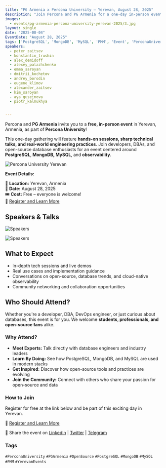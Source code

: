 ```yaml
---
title: "PG Armenia x Percona University – Yerevan, August 28, 2025"
description: "Join Percona and PG Armenia for a one-day in-person event filled with sharp talks and hands-on sessions on PostgreSQL, MongoDB, MySQL, and observability."
images:
  - events/pg-armenia-percona-university-yerevan-2025/3.jpg
layout: single
date: "2025-08-04"
EventDate: "August 28, 2025"
tags: ['PostgreSQL', 'MongoDB', 'MySQL', 'PMM', 'Event', 'PerconaUniversity', 'Yerevan']
speakers:
  - peter_zaitsev
  - konstantin_trushin
  - alex_demidoff
  - alexey_palazhchenko
  - emma_saroyan
  - dmitrii_kochetov
  - andrey_borodin
  - eugene_klimov
  - alexander_zaitsev
  - kim_saroyan
  - aya_guseinova
  - piotr_kalmukhya


---
```


Percona and **PG Armenia** invite you to a **free, in-person event** in Yerevan, Armenia, as part of **Percona University**!

This one-day gathering will feature **hands-on sessions, sharp technical talks, and real-world engineering practices**. Join developers, DBAs, and open-source database enthusiasts for an event centered around **PostgreSQL, MongoDB, MySQL**, and **observability**.

![Percona University Yerevan](/events/pg-armenia-percona-university-yerevan-2025/1.jpeg)

**Event Details:**

📍 **Location:** Yerevan, Armenia  
📅 **Date:** August 28, 2025  
🎟️ **Cost:** Free – everyone is welcome!  
🔗 [Register and Learn More](https://percona.university/event/percona-university-yerevan-armenia)

## Speakers & Talks

![Speakers](/events/pg-armenia-percona-university-yerevan-2025/01armenia.jpg)


![Speakers](/events/pg-armenia-percona-university-yerevan-2025/02armenia.jpg)

## What to Expect

- In-depth tech sessions and live demos
- Real use cases and implementation guidance
- Conversations on open-source, database trends, and cloud-native observability
- Community networking and collaboration opportunities

## Who Should Attend?

Whether you're a developer, DBA, DevOps engineer, or just curious about databases, this event is for you. We welcome **students, professionals, and open-source fans** alike.



### Why Attend?

- **Meet Experts:** Talk directly with database engineers and industry leaders  
- **Learn By Doing:** See how PostgreSQL, MongoDB, and MySQL are used in modern stacks  
- **Get Inspired:** Discover how open-source tools and practices are evolving  
- **Join the Community:** Connect with others who share your passion for open-source and data



### How to Join

Register for free at the link below and be part of this exciting day in Yerevan.

🔗 [Register and Learn More](https://percona.university/event/percona-university-yerevan-armenia)

📣 Share the event on [LinkedIn](#) | [Twitter](#) | [Telegram](#)



### Tags  
`#PerconaUniversity` `#PGArmenia` `#OpenSource` `#PostgreSQL` `#MongoDB` `#MySQL` `#PMM` `#YerevanEvents`